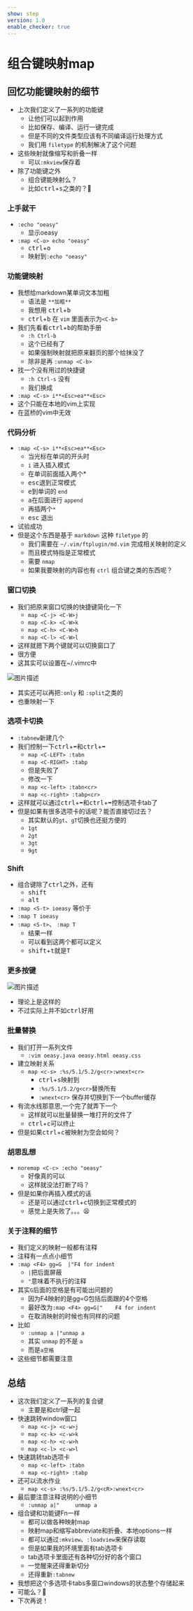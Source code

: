 ```yaml
---
show: step
version: 1.0
enable_checker: true
---
```


# 组合键映射map

## 回忆功能键映射的细节

- 上次我们定义了一系列的功能键
	- 让他们可以起到作用
	- 比如保存、编译、运行一键完成
	- 但是不同的文件类型应该有不同编译运行处理方式
	- 我们用 `filetype` 的机制解决了这个问题
- 这些映射就像缩写和折叠一样
	- 可以`:mkview`保存着
- 除了功能键之外
	- 组合键能映射么？
	- 比如<kbd>ctrl</kbd>+<kbd>s</kbd>之类的？🤔

### 上手就干
- `:echo "oeasy"`
	- 显示oeasy
- `:map <C-o> echo "oeasy"`
	- <kbd>ctrl</kbd>+<kbd>o</kbd>
	- 映射到`:echo "oeasy"`

### 功能键映射

- 我想给markdown某单词文本加粗
	- 语法是 `**加粗**`
	- 我想用 <kbd>ctrl</kbd>+<kbd>b</kbd>
	- <kbd>ctrl</kbd>+<kbd>b</kbd> 在 `vim` 里面表示为`<C-b>`
- 我们先看看<kbd>ctrl</kbd>+<kbd>b</kbd>的帮助手册
	- `:h Ctrl-b`
	- 这个已经有了
	- 如果强制映射就把原来翻页的那个给抹没了
	- 除非是再 `:unmap <C-b>`
- 找一个没有用过的快捷键
	- `:h Ctrl-s` 没有
	- 我们换成
- `:map <C-s> i**<Esc>ea**<Esc>`
- 这个只能在本地的vim上实现
- 在蓝桥的vim中无效

### 代码分析 

- `:map <C-s> i**<Esc>ea**<Esc>`
	- 当光标在单词的开头时
	- `i` 进入插入模式
	- 在单词前面插入两个*
	- <kbd>esc</kbd>退到正常模式
	- <kbd>e</kbd>到单词的 `end`
	- <kbd>a</kbd>在后面进行 `append`
	- 再插两个`*`
	- <kbd>esc</kbd> 退出
- 试验成功
- 但是这个东西是基于 `markdown` 这种 `filetype` 的
	- 我们需要在 `~/.vim/ftplugin/md.vim` 完成相关映射的定义
	- 而且模式特指是正常模式
    - 需要 `nmap`
	- 如果我要映射的内容也有 `ctrl` 组合键之类的东西呢？

### 窗口切换
- 我们把原来窗口切换的快捷键简化一下
	- `map <C-j> <C-W>j`
	- `map <C-k> <C-W>k`
	- `map <C-h> <C-W>h`
	- `map <C-l> <C-W>l`
- 这样就摁下两个键就可以切换窗口了
- 很方便
- 这其实可以设置在~/.vimrc中

![图片描述](https://doc.shiyanlou.com/courses/uid1190679-20211221-1640065168780)

- 其实还可以再把`:only` 和 `:split`之类的 
- 也重映射一下



### 选项卡切换
- `:tabnew`新建几个
- 我们控制一下<kbd>ctrl</kbd>+<kbd>⬅️</kbd>和<kbd>ctrl</kbd>+<kbd>➡️️</kbd>
	- `map <C-LEFT> :tabn`
	- `map <C-RIGHT> :tabp`
    - 但是失败了
    - 修改一下 
	- `map <c-left> :tabn<cr>`
	- `map <c-right> :tabp<cr>`
- 这样就可以通过<kbd>ctrl</kbd>+<kbd>⬅️</kbd>和<kbd>ctrl</kbd>+<kbd>➡️️</kbd>控制选项卡tab了
- 但是如果有很多选项卡的话呢？能否直接切过去？
	- 其实默认的`gt`、`gT`切换也还挺方便的
	- `1gt`
	- `2gt`
	- `3gt`
	- `9gt`

### Shift

- 组合键除了<kbd>ctrl</kbd>之外，还有
	- <kbd>shift</kbd>
	- <kbd>alt</kbd>
- `:map <S-t> ioeasy` 等价于
- `:map T ioeasy`
- `:map <S-t>`、 `:map T` 
	- 结果一样 
	- 可以看到这两个都可以定义
	- <kbd>shift</kbd>+<kbd>t</kbd>就是<kbd>T</kbd>
	
### 更多按键

![图片描述](https://doc.shiyanlou.com/courses/uid1190679-20210725-1627201023530)

- 理论上是这样的 
- 不过实际上并不如<kbd>ctrl</kbd>好用


### 批量替换

- 我们打开一系列文件 
	- `:vim oeasy.java oeasy.html oeasy.css`
- 建立映射关系
	- `map <c-s> :%s/5.1/5.2/g<cr>:wnext<cr>`
		- <kbd>ctrl</kbd>+<kbd>s</kbd>映射到
		- `:%s/5.1/5.2/g<cr>`替换所有
		- `:wnext<cr>` 保存并切换到下一个buffer缓存
- 有流水线那意思,一个完了就弄下一个
	- 这样就可以批量替换一堆打开的文件了
	- <kbd>ctrl</kbd>+<kbd>c</kbd>可以终止
- 但是如果<kbd>ctrl</kbd>+<kbd>c</kbd>被映射为空会如何？

### 胡思乱想

- `noremap <C-c> :echo "oeasy"`
	- 好像真的可以
	- 这样就没法打断了吗？
- 但是如果你再插入模式的话
	- 还是可以通过<kbd>ctrl</kbd>+<kbd>c</kbd>切换到正常模式的
	- 感觉上是失败了。。。😫

### 关于注释的细节
- 我们定义的映射一般都有注释
- 注释有一点点小细节
- `:map <F4> gg=G  |"F4 for indent`
	- `|`把后面屏蔽
	- `"`意味着不执行的注释
- 其实`G`后面的空格是有可能出问题的
	- 因为F4映射的是gg=G包括后面跟的4个空格
	- 最好改为`:map <F4> gg=G|"    F4 for indent`
	- 在取消映射的时候也有同样的问题
- 比如
	- `:unmap a |"unmap a`
	- 其实 `unmap` 的不是 `a`
	- 而是`a空格`
- 这些细节都需要注意

## 总结

- 这次我们定义了一系列的复合键
	- 主要是和ctrl键一起
- 快速跳转window窗口
	- `map <c-j> <c-w>j`
	- `map <c-k> <c-w>k`
	- `map <c-h> <c-w>h`
	- `map <c-l> <c-w>l`
- 快速跳转tab选项卡
	- `map <c-left> :tabn`
	- `map <c-right> :tabp`
- 还可以流水作业
	- `map <c-s> :%s/5.1/5.2/g<cR>:wnext<cr>`
- 最后要注意注释说明的小细节
	- `:unmap a|"     unmap a`
- 组合键和功能键Fn一样
	- 都可以做各种映射map
	- 映射map和缩写abbreviate和折叠、本地options一样
	- 都可以通过`:mkview`、`:loadview`来保存读取
	- 但是如果我的环境里面有tab选项卡
	- tab选项卡里面还有各种切分好的各个窗口
	- 一觉醒来还得重新切分
	- 还得重新`:tabnew`
- 我想把这个多选项卡tabs多窗口windows的状态整个存储起来
- 可能么？🤔
- 下次再说！
